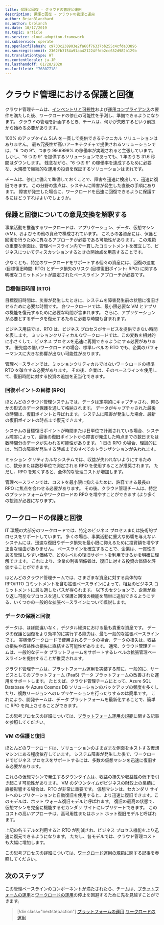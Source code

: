```yaml
---
title: 保護と回復 - クラウドの管理と運用
description: 保護と回復 - クラウドの管理と運用
author: BrianBlanchard
ms.author: brblanch
ms.date: 10/17/2019
ms.topic: article
ms.service: cloud-adoption-framework
ms.subservice: operate
ms.openlocfilehash: c9733c238903e2fa66f76337bb255c4cfda33896
ms.sourcegitcommit: 2362fb3154a91aa421224ffdb2cc632d982b129b
ms.translationtype: HT
ms.contentlocale: ja-JP
ms.lasthandoff: 01/28/2020
ms.locfileid: "76807718"
---
```

# <a name="protect-and-recover-in-cloud-management"></a>クラウド管理における保護と回復

クラウド管理チームは、[インベントリと可視性](./inventory.md)および[運用コンプライアンス](./operational-compliance.md)の要件を満たした後、ワークロードの停止の可能性を予測し、準備できるようになります。 クラウドの管理を計画するとき、チームは、何かが失敗するという前提から始める必要があります。

100% のアップタイム SLA を一貫して提供できるテクニカル ソリューションはありません。 最も冗長性が高いアーキテクチャで提供されるソリューションでは、"6 つの 9"、つまり 99.9999% の稼働率が実現されると主張しています。 しかし、"6 つの 9" を提供するソリューションであっても、1 年のうち 31.6 秒間はダウンします。 残念ながら、"6 つの 9" の稼働率を達成するために必要な、大規模で継続的な運用の投資を保証するソリューションはまれです。

チームは、停止に備えて準備しておくことで、障害を迅速に検出して、迅速に復旧できます。 この分野の焦点は、システムに障害が発生した直後の手順にあります。 障害が発生した場合に、ワークロードを迅速に回復できるように保護するにはどうすればよいでしょうか。

## <a name="translate-protection-and-recovery-conversations"></a>保護と回復についての意見交換を解釈する

事業活動を推進するワークロードは、アプリケーション、データ、仮想マシン (VM)、およびその他の資産で構成されています。 これらの各資産には、保護と回復を行うために異なるアプローチが必要である可能性があります。 この規範の重要な側面は、管理ベースライン内で一貫したコミットメントを確立して、ビジネスについてディスカッションするときの開始点を用意することです。

少なくとも、特定のワークロードをサポートする個々の資産には、回復の速度 (目標復旧時間: RTO) とデータ損失のリスク (目標復旧ポイント: RPO) に関する明確なコミットメントが設定されたベースライン アプローチが必要です。

### <a name="recovery-time-objectives-rto"></a>目標復旧時間 (RTO)

目標復旧時間は、災害が発生したときに、システムを障害発生前の状態に復旧させるために必要な時間です。 各ワークロードでは、最小限必要な VM とアプリの機能を復元するために必要な時間が含まれます。 さらに、アプリケーションが必要とするデータを復元するために必要な時間も含まれます。

ビジネス用語では、RTO は、ビジネス プロセスがサービスを提供できない時間を表します。 ミッションクリティカルなワークロードでは、この変数を相対的に小さくして、ビジネス プロセスを迅速に再開できるようにする必要があります。 優先度の低いワークロードの場合、標準レベルの RTO でも、企業のパフォーマンスに大きな影響が出ない可能性があります。

管理ベースラインでは、ミッションクリティカルではないワークロードの標準 RTO を確立する必要があります。 その後、企業は、そのベースラインを使用して、復旧時間に対する投資の追加を正当化できます。

### <a name="recovery-point-objectives-rpo"></a>回復ポイントの目標 (RPO)

ほとんどのクラウド管理システムでは、データは定期的にキャプチャされ、何らかの形式のデータ保護を通して格納されます。 データがキャプチャされた最後の時間は、復旧ポイントと呼ばれます。 システムに障害が発生した場合、最新の復旧ポイントの時点まで復元できます。

システムの目標復旧ポイントが時間または日単位で計測されている場合、システム障害によって、最後の復旧ポイントから障害が発生した時点までの数日または数時間分のデータが失われる可能性があります。 1 日の RPO の場合、理論的には、当日の障害が発生する時点までのすべてのトランザクションが失われます。

ミッション クリティカルなシステムでは、収益が失われないようにするために、数分または数秒単位で測定される RPO を使用することが推奨されます。 ただし、RPO を短くすると、全体的な管理コストが増加します。

管理ベースラインでは、コストを最小限に抑えるために、許容できる最長の RPO に焦点を合わせる必要があります。 その後、クラウド管理チームは、特定のプラットフォームやワークロードの RPO を増やすことができます (より多くの投資が必要になります)。

## <a name="protect-and-recover-workloads"></a>ワークロードの保護と回復

IT 環境の大部分のワークロードでは、特定のビジネス プロセスまたは技術的プロセスをサポートしています。 多くの場合、事業活動に重大な影響を与えないシステムには、迅速な復旧やデータ損失を最小限に抑えるために投資額を増やす正当な理由がありません。 ベースラインを確立することで、企業は、一貫性のある管理しやすい価格で、どのレベルの復旧サポートを利用できるかを明確に理解できます。 これにより、企業の利害関係者は、復旧に対する投資の価値を評価することができます。

ほとんどのクラウド管理チームでは、さまざまな資産に対する具体的な RPO/RTO コミットメントを含む拡張ベースラインによって、相互のビジネス コミットメントに最も適したパスが得られます。 以下のセクションで、企業が繰り返し可能なプロセスを通して保護と回復の機能を簡単に追加できるようにする、いくつかの一般的な拡張ベースラインについて概説します。

### <a name="protect-and-recover-data"></a>データの保護と回復

データは、ほぼ間違いなく、デジタル経済における最も貴重な資産です。 データの保護と回復をより効率的に実行する能力は、最も一般的な拡張ベースラインです。 実稼働ワークロードで使用されるデータの場合、データの損失は、収益の損失や収益性の損失に直結する可能性があります。 通常、クラウド管理チームは、一般的なデータ プラットフォームをサポートするレベルの拡張管理ベースラインを提供することが推奨されます。

クラウド管理チームは、プラットフォーム運用を実装する前に、一般的に、サービスとしてのプラットフォーム (PaaS) データ プラットフォームの改善された運用をサポートします。 たとえば、クラウド管理チームにとって、Azure SQL Database や Azure Cosmos DB ソリューションのバックアップの頻度を多くしたり、複数リージョンへのレプリケーションを行ったりするのは簡単です。 これにより、開発チームは、データ プラットフォームを最新化することで、簡単に RPO を向上させることができます。

この思考プロセスの詳細については、[プラットフォーム運用の規範](./platform.md)に関する記事を参照してください。

### <a name="protect-and-recover-vms"></a>VM の保護と復旧

ほとんどのワークロードは、ソリューションのさまざまな側面をホストする仮想マシンにある程度依存しています。 システム障害が発生した後で、ワークロードでビジネス プロセスをサポートするには、多数の仮想マシンを迅速に復旧する必要があります。

これらの仮想マシンで発生するダウンタイムは、収益の損失や収益性の低下を引き起こす可能性があります。 VM のダウンタイムがビジネスの財政上の業績に直接影響する場合は、RTO が非常に重要です。 仮想マシンは、セカンダリ サイトへのレプリケーションと自動復旧を使用すると、より迅速に復旧できます。このモデルは、ホット ウォーム復旧モデルと呼ばれます。 復旧の最高の状態で、仮想マシンを完全に機能するセカンダリ サイトにレプリケートできます。 このコストの高いアプローチは、高可用性またはホット ホット復旧モデルと呼ばれます。

上記の各モデルを利用すると RTO が削減され、ビジネス プロセス機能をより迅速に復元できるようになります。 ただし、各モデルでは、クラウド管理コストも大幅に増加します。

この思考プロセスの詳細については、[ワークロード運用の規範](./workload.md)に関する記事を参照してください。

## <a name="next-steps"></a>次のステップ

この管理ベースラインのコンポーネントが満たされたら、チームは、[プラットフォームの運用](./platform.md)と[ワークロードの運用](./workload.md)の停止を回避するために先を見越すことができます。

> [!div class="nextstepaction"]
> [プラットフォームの運用](./platform.md)
> [ワークロードの運用](./workload.md)
